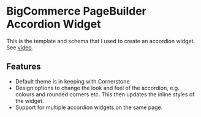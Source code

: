 # BigCommerce PageBuilder Accordion Widget

This is the template and schema that I used to create an accordion widget. See [video](https://www.youtube.com/watch?v=2HLnkj8K9rs).


## Features

* Default theme is in keeping with Cornerstone
* Design options to change the look and feel of the accordion, e.g. colours and rounded corners etc. This then updates the inline styles of the widget.
* Support for multiple accordion widgets on the same page.

